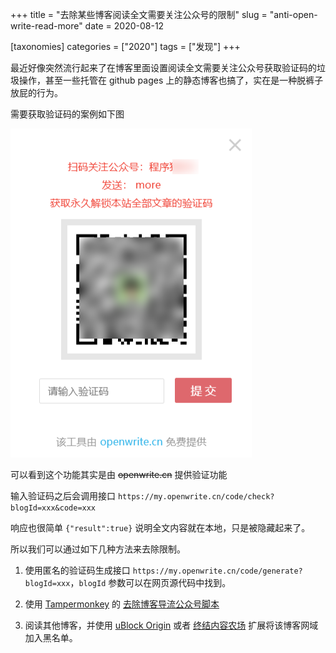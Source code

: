 +++
title = "去除某些博客阅读全文需要关注公众号的限制"
slug = "anti-open-write-read-more"
date = 2020-08-12

[taxonomies]
categories = ["2020"]
tags = ["发现"]
+++

最近好像突然流行起来了在博客里面设置阅读全文需要关注公众号获取验证码的垃圾操作，甚至一些托管在 github pages 上的静态博客也搞了，实在是一种脱裤子放屁的行为。

<!-- more -->

需要获取验证码的案例如下图

![open-write-read-more](/image/2020/08/open-write-read-more.bmp)

可以看到这个功能其实是由 ~~openwrite.cn~~ 提供验证功能

输入验证码之后会调用接口 `https://my.openwrite.cn/code/check?blogId=xxx&code=xxx`

响应也很简单 `{"result":true}` 说明全文内容就在本地，只是被隐藏起来了。


所以我们可以通过如下几种方法来去除限制。

1. 使用匿名的验证码生成接口 `https://my.openwrite.cn/code/generate?blogId=xxx`，`blogId` 参数可以在网页源代码中找到。

2. 使用 [Tampermonkey](https://www.tampermonkey.net/) 的 [去除博客导流公众号脚本
](https://greasyfork.org/zh-TW/scripts/392670-%E5%8E%BB%E9%99%A4%E5%8D%9A%E5%AE%A2%E5%AF%BC%E6%B5%81%E5%85%AC%E4%BC%97%E5%8F%B7/code?version=824775)

3. 阅读其他博客，并使用 [uBlock Origin](https://chrome.google.com/webstore/detail/ublock-origin/cjpalhdlnbpafiamejdnhcphjbkeiagm?hl=zh-CN) 或者 [终结内容农场](https://chrome.google.com/webstore/detail/content-farm-terminator/lcghoajegeldpfkfaejegfobkapnemjl?hl=zh-CN) 扩展将该博客网域加入黑名单。
